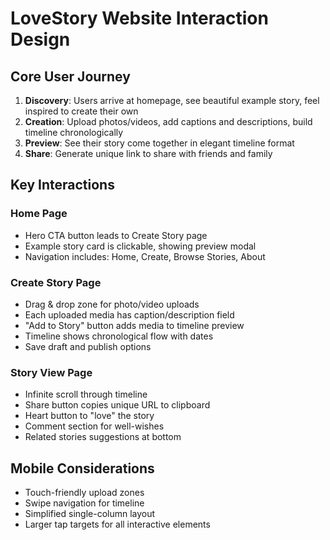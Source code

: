 # LoveStory Website Interaction Design

## Core User Journey
1. **Discovery**: Users arrive at homepage, see beautiful example story, feel inspired to create their own
2. **Creation**: Upload photos/videos, add captions and descriptions, build timeline chronologically
3. **Preview**: See their story come together in elegant timeline format
4. **Share**: Generate unique link to share with friends and family

## Key Interactions

### Home Page
- Hero CTA button leads to Create Story page
- Example story card is clickable, showing preview modal
- Navigation includes: Home, Create, Browse Stories, About

### Create Story Page
- Drag & drop zone for photo/video uploads
- Each uploaded media has caption/description field
- "Add to Story" button adds media to timeline preview
- Timeline shows chronological flow with dates
- Save draft and publish options

### Story View Page
- Infinite scroll through timeline
- Share button copies unique URL to clipboard
- Heart button to "love" the story
- Comment section for well-wishes
- Related stories suggestions at bottom

## Mobile Considerations
- Touch-friendly upload zones
- Swipe navigation for timeline
- Simplified single-column layout
- Larger tap targets for all interactive elements